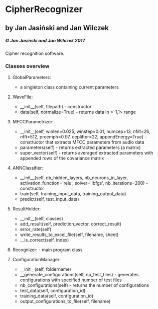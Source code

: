 # CipherRecognizer

## by Jan Jasiński and Jan Wilczek
##### &copy; Jan Jasiński and Jan Wilczek 2017

Cipher recognition software.

### Classes overview

1. GlobalParameters:
   - a singleton class containing current parameters

1. WaveFile:
    * \_\_init__(self, filepath)  - constructor   
    * data(self, normalize=True) - returns data in <-1,1> range
  
 2. MFCCParametrizer:
    * \_\_init__(self,
                 winlen=0.025,
                 winstep=0.01,
                 numcep=13,
                 nfilt=26,
                 nfft=512,
                 preemph=0.97,
                 ceplifter=22,
                 appendEnergy=True) - constructor that extracts MFCC parameters from audio data
    * parameters(self) - returns extracted parameters (a matrix)
	* super\_vector(self) - returns averaged extracted parameters with appended rows of the covariance matrix
  
 3. ANNClassifier:
    * \_\_init__(self, nb_hidden_layers, nb_neurons_in_layer, activation_function='relu', solver='lbfgs', nb_iterations=200) - constructor
    * train(self, training_input_data, training_output_data)
    * predict(self, test_input_data)
    
 4. ResultHolder:
    * \_\_init__(self, classes)
    * add_result(self, prediction_vector, correct_result)
    * error_rate(self)
    * write_results_to_excel_file(self, filename, sheet)
    * \_\_is_correct(self, index)
  
 4. Recognizer: - main program class


 5. ConfigurationManager:
    * \_\_init__(self, foldername)
    * \_\_generate_configurations(self, np_test_files) - generates configurations with specified number of test files
    * nb_configurations(self) - returns the number of configurations
    * test_data(self, configuration_id)
    * training_data(self, configuration_id)
    * output_configurations_to_file(self, filename)
